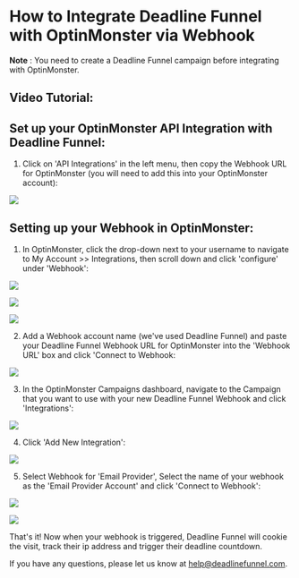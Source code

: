 # How to Integrate Deadline Funnel with OptinMonster via Webhook

**Note** : You need to create a Deadline Funnel campaign before integrating with OptinMonster.

## Video Tutorial:

## Set up your OptinMonster API Integration with Deadline Funnel:

1. Click on 'API Integrations' in the left menu, then copy the Webhook URL for OptinMonster \(you will need to add this into your OptinMonster account\):

![](https://d33v4339jhl8k0.cloudfront.net/docs/assets/53974d6ce4b0c76107b109d1/images/5b4cc1ae0428631d7a88f334/file-z0U2EIJHEV.png)

## Setting up your Webhook in OptinMonster:

1. In OptinMonster, click the drop-down next to your username to navigate to My Account &gt;&gt; Integrations, then scroll down and click 'configure' under 'Webhook':

![](https://d33v4339jhl8k0.cloudfront.net/docs/assets/53974d6ce4b0c76107b109d1/images/59c41473042863033a1d0581/file-%20cOtCoutiEo.png)

![](https://d33v4339jhl8k0.cloudfront.net/docs/assets/53974d6ce4b0c76107b109d1/images/59c414ac042863033a1d0583/file-%20NPhANmc5jU.png)

![](https://d33v4339jhl8k0.cloudfront.net/docs/assets/53974d6ce4b0c76107b109d1/images/5a2017b7042863319924e39d/file-%20eirPnvh8MJ.png)

2. Add a Webhook account name \(we've used Deadline Funnel\) and paste your Deadline Funnel Webhook URL for OptinMonster into the 'Webhook URL' box and click 'Connect to Webhook:

![](https://d33v4339jhl8k0.cloudfront.net/docs/assets/53974d6ce4b0c76107b109d1/images/59c431d52c7d3a73488d0d75/file-%20Ru2tinqzCq.png)

3. In the OptinMonster Campaigns dashboard, navigate to the Campaign that you want to use with your new Deadline Funnel Webhook and click 'Integrations':

![](https://d33v4339jhl8k0.cloudfront.net/docs/assets/53974d6ce4b0c76107b109d1/images/5b2d21292c7d3a0fa9a3574b/file-x4kT6zleqr.png)

4. Click 'Add New Integration':

![](https://d33v4339jhl8k0.cloudfront.net/docs/assets/53974d6ce4b0c76107b109d1/images/5b2d21780428632c466b3bda/file-N1UuH9uOsV.png)

5. Select Webhook for 'Email Provider', Select the name of your webhook as the 'Email Provider Account' and click 'Connect to Webhook':

![](https://d33v4339jhl8k0.cloudfront.net/docs/assets/53974d6ce4b0c76107b109d1/images/5b2d22042c7d3a0fa9a35757/file-T7UK0DEqyB.png)

![](https://d33v4339jhl8k0.cloudfront.net/docs/assets/53974d6ce4b0c76107b109d1/images/5b2d225c2c7d3a0fa9a35759/file-%20FjWNceWcEN.png)

That's it! Now when your webhook is triggered, Deadline Funnel will cookie the visit, track their ip address and trigger their deadline countdown.

If you have any questions, please let us know at [help@deadlinefunnel.com](mailto:mailto:help@deadlinefunnel.com).

